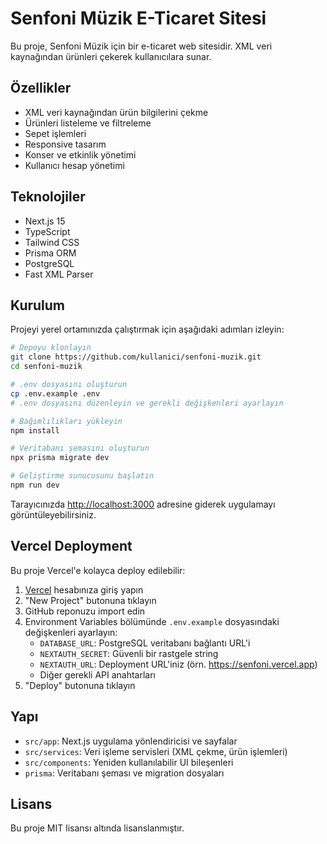 # Senfoni Müzik E-Ticaret Sitesi

Bu proje, Senfoni Müzik için bir e-ticaret web sitesidir. XML veri kaynağından ürünleri çekerek kullanıcılara sunar.

## Özellikler

- XML veri kaynağından ürün bilgilerini çekme
- Ürünleri listeleme ve filtreleme
- Sepet işlemleri
- Responsive tasarım
- Konser ve etkinlik yönetimi
- Kullanıcı hesap yönetimi

## Teknolojiler

- Next.js 15
- TypeScript
- Tailwind CSS
- Prisma ORM
- PostgreSQL
- Fast XML Parser

## Kurulum

Projeyi yerel ortamınızda çalıştırmak için aşağıdaki adımları izleyin:

```bash
# Depoyu klonlayın
git clone https://github.com/kullanici/senfoni-muzik.git
cd senfoni-muzik

# .env dosyasını oluşturun
cp .env.example .env
# .env dosyasını düzenleyin ve gerekli değişkenleri ayarlayın

# Bağımlılıkları yükleyin
npm install

# Veritabanı şemasını oluşturun
npx prisma migrate dev

# Geliştirme sunucusunu başlatın
npm run dev
```

Tarayıcınızda [http://localhost:3000](http://localhost:3000) adresine giderek uygulamayı görüntüleyebilirsiniz.

## Vercel Deployment

Bu proje Vercel'e kolayca deploy edilebilir:

1. [Vercel](https://vercel.com) hesabınıza giriş yapın
2. "New Project" butonuna tıklayın
3. GitHub reponuzu import edin
4. Environment Variables bölümünde `.env.example` dosyasındaki değişkenleri ayarlayın:
   - `DATABASE_URL`: PostgreSQL veritabanı bağlantı URL'i
   - `NEXTAUTH_SECRET`: Güvenli bir rastgele string
   - `NEXTAUTH_URL`: Deployment URL'iniz (örn. https://senfoni.vercel.app)
   - Diğer gerekli API anahtarları
5. "Deploy" butonuna tıklayın

## Yapı

- `src/app`: Next.js uygulama yönlendiricisi ve sayfalar
- `src/services`: Veri işleme servisleri (XML çekme, ürün işlemleri)
- `src/components`: Yeniden kullanılabilir UI bileşenleri
- `prisma`: Veritabanı şeması ve migration dosyaları

## Lisans

Bu proje MIT lisansı altında lisanslanmıştır.
